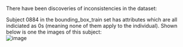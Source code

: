 There have been discoveries of inconsistencies in the dataset:

Subject 0884 in the bounding_box_train set has attributes which are all indiciated as 0s (meaning none of them apply to the individual).
Shown below is one the images of this subject:
<br>
![image](https://user-images.githubusercontent.com/58268240/121411855-4db8ea00-c921-11eb-83bc-959b0cc3a31a.png)
